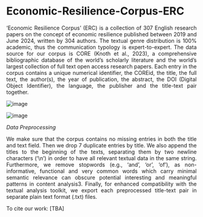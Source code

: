 # Economic-Resilience-Corpus-ERC
<p align="justify">
‘Economic Resilience Corpus’ (ERC) is a collection of 307 English research papers on the concept of economic resilience published between 2019 and June 2024, written by 304 authors. The textual genre distribution is 100% academic, thus the communication typology is expert-to-expert. The data source for our corpus is CORE (Knoth et al., 2023), a comprehensive bibliographic database of the world’s scholarly literature and the world’s largest collection of full text open access research papers.
Each entry in the corpus contains a unique numerical identifier, the COREid, the title, the full text, the author(s), the year of publication, the abstract, the DOI (Digital Object Identifier), the language, the publisher and the title-text pair together.
</p>

![image](https://github.com/user-attachments/assets/bde1c15c-b9c6-4972-b69f-d0de3a36253c)

![image](https://github.com/user-attachments/assets/31ed0ae3-bfaf-483e-a083-60dfde46d46c)

_Data Preprocessing_
<p align="justify">
We make sure that the corpus contains no missing entries in both the title and text field. Then we drop 7 duplicate entries by title. We also append the titles to the beginning of the texts, separating them by two newline characters (‘\n’) in order to have all relevant textual data in the same string. Furthermore, we remove stopwords (e.g., ‘and’, ‘or’, ‘of’), as non-informative, functional and very common words which carry minimal semantic relevance can obscure potential interesting and meaningful patterns in content analysis3. Finally, for enhanced compatibility with the textual analysis toolkit, we export each preprocessed title-text pair in separate plain text format (.txt) files. 
</p>

To cite our work:
[TBA]
